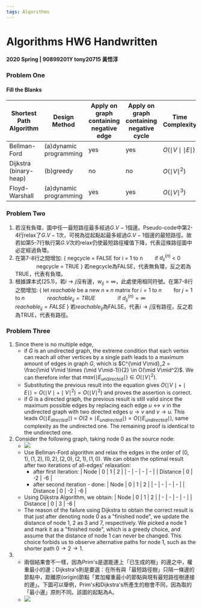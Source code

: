 ```yaml
---
tags: Algorithms
---
```


# Algorithms HW6 Handwritten
#### 2020 Spring | 90899201Y tony20715 黃悟淳

### Problem One
#### Fill the Blanks


| Shortest Path Algorithm | Design Method | Apply on graph containing negative edge | Apply on graph containing negative cycle | Time Complexity | Auxiliary Space Complexity |
| -------- | -------- | -------- | --- | --- | --- |
| Bellman-Ford | (a)dynamic programming | yes | yes | $O(\mid V\mid \mid E\mid)$ |$O(\mid V\mid)$ |
| Dijkstra (binary-heap) | (b)greedy | no | no | $O( \mid V\mid^2)$ | $O(\mid V\mid)$ |
| Floyd-Warshall | (a)dynamic programming | yes | yes | $O( \mid V\mid^3)$ | $O( \mid V\mid^2)$ |


### Problem Two
1. 若沒有負環，圖中任一最短路徑最多經過$G.V-1$個邊。Pseudo-code中第2-4行relax了$G.V-1$次，可視為從起點起最多經過$G.V-1$個邊的最短路徑。故若如第5-7行執行第$G.V$次的relax仍使最短路徑權值下降，代表這條路徑圖中必定經過負環。
2. 在第7-8行之間增加:
{
    negcycle = FALSE
    for i = 1 to n
    　　if $d^{(n)}_{ii}$ < 0 
    　　　　negcycle = TRUE
}
    若negcycle為FALSE，代表無負環，反之若為TRUE，代表有負環。
3. 根據課本式(25.1)，若$i\to j$沒有邊，$w_{ij}=\infty$，此處使用相同符號。在第7-8行之間增加:
{
    let $reachable$ be a new $n\times n$ matrix
    for $i = 1$ to $n$
    　　for $j = 1$ to $n$
    　　　　${reachable}_{ij} = TRUE$
    　　　　if $d^{(n)}_{ij} = \infty$
    　　　　　　${reachable}_{ij} = FALSE$
}
    若${reachable}_{ij}$為FALSE，代表$i\to j$沒有路徑，反之若為TRUE，代表有路徑。
### Problem Three
1. Since there is no multiple edge, 
    - if $G$ is an undirected graph, the extreme condition that each vertex can reach all other vertices by a single path leads to a maximum amount of edges in graph $G$, which is $C^{\mid V\mid}_2 = \frac{\mid V\mid \times (\mid V\mid-1)}{2} \in O(\mid V\mid^2)$. We can therefore infer that $max(\mid E_{undirected}\mid) \in O(\mid V\mid^2)$.
    - Substituting the previous result into the equation gives $O(\mid V\mid + \mid E\mid) = O(\mid V\mid +  \mid V\mid^2) = O(\mid V\mid^2)$ and proves the assertion is correct.
    - if $G$ is a directed graph, the previous result is still valid since the maximum possible edges by replacing each edge $u \leftrightarrow v$ in the undirected graph with two directed edges $u \to v$ and $v \to u$. This leads $O(\mid E_{directed}\mid)$ = $O(2 \times \mid E_{undirected}\mid) = O(\mid E_{undirected}\mid)$, same complexity as the undirected one. The remaining proof is identical to the undirected one.
2. Consider the following graph, taking node 0 as the source node:
    - ![](https://i.imgur.com/8lYCnW8.png)
    - Use Bellman-Ford algorithm and relax the edges in the order of $(0,1), (1,2), (0,2), (2,0), (2,1), (1,0)$. We can obtain the optimal result after two iterations of all-edges' relaxation:
        - after first iteration:
            | Node | 0 | 1 | 2 |
            | - | - | - | - |
            | Distance | 0 | -2 | -6 |
        - after second iteration - done:
            | Node | 0 | 1 | 2 |
            | - | - | - | - |
            | Distance | 0 | -2 | -6 |
    - Using Dijkstra Algorithm, we obtain:
        | Node | 0 | 1 | 2 |
        | - | - | - | - |
        | Distance | 0 | 3 | -6 |
    - The reason of the failure using Dijkstra to obtain the correct result is that just after denoting node 0 as a "finished node", we update the distance of node 1, 2 as 3 and 7, respectively. We picked a node 1 and mark it as a "finished node", which is a greedy choice, and assume that the distance of node 1 can never be changed. This choice forbids us to observe alternative paths for node 1, such as the shorter path $0\to 2\to 1$.
3.  - 兩個結果會不一樣，因為Prim's是選能連上「已生成的樹」的邊之中，權重最小的邊；Dijkstra's則是要選：在所有與「最短路徑樹」只隔一條邊的節點中，距離原(origin)節點「累加權重最小的節點與現有最短路徑樹連接的邊」。下圖可以舉例，Prim's和Dijkstra's所產生的樹會不同，因為取的「最小邊」原則不同。該圖的起點為A。
    - ![](https://i.imgur.com/Ons1RsN.jpg)

